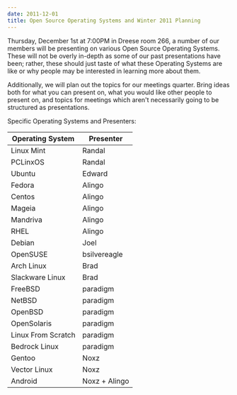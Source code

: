 ```yaml
---
date: 2011-12-01
title: Open Source Operating Systems and Winter 2011 Planning
---
```

Thursday, December 1st at 7:00PM in Dreese room 266, a number of our members will be presenting on various Open Source Operating Systems.  These will not be overly in-depth as some of our past presentations have been; rather, these should just taste of what these Operating Systems are like or why people may be interested in learning more about them.

Additionally, we will plan out the topics for our meetings quarter. Bring ideas both for what you can present on, what you would like other people to present on, and topics for meetings which aren't necessarily going to be structured as presentations.
<!--break-->
Specific Operating Systems and Presenters:



| Operating System    | Presenter           |
| ------------- |-------------|
Linux Mint       |  Randal
PCLinxOS       |    Randal
Ubuntu          |    Edward
Fedora           |   Alingo
Centos            |  Alingo
Mageia             | Alingo
Mandriva     |       Alingo
RHEL            |    Alingo
Debian          |    Joel
OpenSUSE     |       bsilvereagle
Arch Linux       |   Brad
Slackware Linux |    Brad
FreeBSD          |   paradigm
NetBSD            |  paradigm
OpenBSD          |   paradigm
OpenSolaris       |  paradigm
Linux From Scratch | paradigm
Bedrock Linux     |  paradigm
Gentoo          |    Noxz
Vector Linux   |     Noxz
Android           |  Noxz + Alingo
